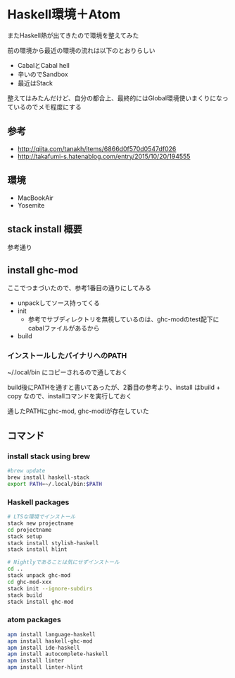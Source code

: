 # Haskell環境＋Atom

またHaskell熱が出てきたので環境を整えてみた

前の環境から最近の環境の流れは以下のとおりらしい

- CabalとCabal hell
- 辛いのでSandbox
- 最近はStack

整えてはみたんだけど、自分の都合上、最終的にはGlobal環境使いまくりになっているのでメモ程度にする

## 参考
- http://qiita.com/tanakh/items/6866d0f570d0547df026
- http://takafumi-s.hatenablog.com/entry/2015/10/20/194555

## 環境
- MacBookAir
- Yosemite

## stack install 概要
参考通り

## install ghc-mod
ここでつまづいたので、参考1番目の通りにしてみる

- unpackしてソース持ってくる
- init
  - 参考でサブディレクトリを無視しているのは、ghc-modのtest配下にcabalファイルがあるから
- build


### インストールしたバイナリへのPATH
~/.local/bin にコピーされるので通しておく

build後にPATHを通すと書いてあったが、2番目の参考より、install はbuild + copy なので、installコマンドを実行しておく

通したPATHにghc-mod, ghc-modiが存在していた


## コマンド

### install stack using brew
```bash
#brew update
brew install haskell-stack
export PATH=~/.local/bin:$PATH
```

### Haskell packages
```bash
# LTSな環境でインストール
stack new projectname
cd projectname
stack setup
stack install stylish-haskell
stack install hlint

# Nightlyであることは気にせずインストール
cd ..
stack unpack ghc-mod
cd ghc-mod-xxx
stack init --ignore-subdirs
stack build
stack install ghc-mod
```

### atom packages
```bash
apm install language-haskell
apm install haskell-ghc-mod
apm install ide-haskell
apm install autocomplete-haskell
apm install linter
apm install linter-hlint
```
